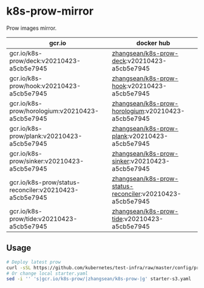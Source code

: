 # k8s-prow-mirror

Prow images mirror.

gcr.io | docker hub
---|---
gcr.io/k8s-prow/deck:v20210423-a5cb5e7945 | [zhangsean/k8s-prow-deck](https://hub.docker.com/r/zhangsean/k8s-prow-deck):v20210423-a5cb5e7945
gcr.io/k8s-prow/hook:v20210423-a5cb5e7945 | [zhangsean/k8s-prow-hook](https://hub.docker.com/r/zhangsean/k8s-prow-hook):v20210423-a5cb5e7945
gcr.io/k8s-prow/horologium:v20210423-a5cb5e7945 | [zhangsean/k8s-prow-horologium](https://hub.docker.com/r/zhangsean/k8s-prow-horologium):v20210423-a5cb5e7945
gcr.io/k8s-prow/plank:v20210423-a5cb5e7945 | [zhangsean/k8s-prow-plank](https://hub.docker.com/r/zhangsean/k8s-prow-plank):v20210423-a5cb5e7945
gcr.io/k8s-prow/sinker:v20210423-a5cb5e7945 | [zhangsean/k8s-prow-sinker](https://hub.docker.com/r/zhangsean/k8s-prow-sinker):v20210423-a5cb5e7945
gcr.io/k8s-prow/status-reconciler:v20210423-a5cb5e7945 | [zhangsean/k8s-prow-status-reconciler](https://hub.docker.com/r/zhangsean/k8s-prow-status-reconciler):v20210423-a5cb5e7945
gcr.io/k8s-prow/tide:v20210423-a5cb5e7945 | [zhangsean/k8s-prow-tide](https://hub.docker.com/r/zhangsean/k8s-prow-tide):v20210423-a5cb5e7945

## Usage

```bash
# Deploy latest prow
curl -sSL https://github.com/kubernetes/test-infra/raw/master/config/prow/cluster/starter-s3.yaml | sed 's|gcr.io/k8s-prow/|zhangsean/k8s-prow-|g' | kubectl apply -f -
# Or change local starter.yaml
sed -i '' 's|gcr.io/k8s-prow/|zhangsean/k8s-prow-|g' starter-s3.yaml
```
